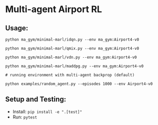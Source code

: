 # Multi-agent Airport RL

## Usage:
``` python ma_gym/minimal-marl/idqn.py --env ma_gym:Airport4-v0 ```

``` python ma_gym/minimal-marl/qmix.py --env ma_gym:Airport4-v0 ```

``` python ma_gym/minimal-marl/vdn.py --env ma_gym:Airport4-v0 ```

``` python ma_gym/minimal-marl/maddpg.py --env ma_gym:Airport4-v0 ```

``` # running environment with multi-agent backprop (default) ```

``` python examples/random_agent.py --episodes 1000 --env Airport4-v0 ```

## Setup and Testing:

- Install: ```pip install -e ".[test]" ```
- Run: ```pytest```




